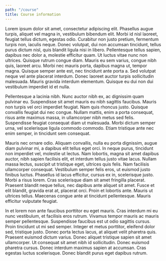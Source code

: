 ```yaml
---
path: "/course"
title: Course information
---
```

Lorem ipsum dolor sit amet, consectetur adipiscing elit. Phasellus augue turpis, aliquet vel magna in, vestibulum bibendum elit. Morbi id nisl laoreet, feugiat tellus dictum, egestas odio. Curabitur non justo pretium, fermentum turpis non, iaculis neque. Donec volutpat, dui non accumsan tincidunt, tellus purus dictum nisl, quis blandit ligula nisi in libero. Pellentesque tellus sapien, dapibus nec dolor a, molestie efficitur quam. Ut luctus vitae nunc non ultrices. Quisque rutrum congue diam. Mauris eu sem varius, congue nibh quis, laoreet arcu. Morbi nec mauris porta, dapibus magna ut, tempor magna. Quisque semper ante est, nec tincidunt ante porta a. Sed volutpat neque vel ante placerat interdum. Donec laoreet auctor turpis sollicitudin malesuada. Mauris gravida interdum elementum. Quisque eu dui non dui vestibulum imperdiet id et nulla.

Pellentesque a lacinia nibh. Nunc auctor nibh ex, ac dignissim quam pulvinar eu. Suspendisse sit amet mauris eu nibh sagittis faucibus. Mauris non turpis vel orci imperdiet feugiat. Nam quis rhoncus justo. Quisque convallis feugiat dui nec congue. Nullam mattis, enim a porta consequat, risus ante maximus massa, in ullamcorper nibh metus sed felis. Suspendisse feugiat consequat diam ut malesuada. Morbi dictum semper urna, vel scelerisque ligula commodo commodo. Etiam tristique ante nec enim semper, in tincidunt sem consequat.

Mauris nec ornare odio. Aliquam convallis, nulla eu porta dignissim, augue diam pulvinar mi, a dapibus elit tellus eget orci. In neque purus, tincidunt non imperdiet vel, molestie ut lectus. Nam lobortis, magna sit amet dapibus auctor, nibh sapien facilisis elit, et interdum tellus justo vitae lacus. Nullam massa lectus, suscipit ut tristique eget, ultrices quis felis. Nam facilisis ullamcorper consequat. Vestibulum semper felis eros, ut euismod justo finibus luctus. Phasellus id lacus efficitur, cursus ex in, scelerisque justo. Morbi a risus lorem. Cras scelerisque diam sit amet fringilla placerat. Praesent blandit neque tellus, nec dapibus ante aliquet sit amet. Fusce et elit blandit, gravida erat at, placerat orci. Proin et lobortis ante. Mauris ut ultrices tellus. Maecenas congue ante at tincidunt pellentesque. Mauris efficitur vulputate feugiat.

In et lorem non ante faucibus porttitor eu eget mauris. Cras interdum mi eu nunc vestibulum, et facilisis eros rutrum. Vivamus tempor mauris ac mauris semper pellentesque. Suspendisse faucibus est ut odio sagittis cursus. Proin tincidunt ut mi sed semper. Integer et metus porttitor, eleifend dolor sed, tristique justo. Donec porta lectus lacus, at aliquet velit pharetra quis. Praesent euismod dictum varius. Donec aliquet tristique sapien sit amet ullamcorper. Ut consequat sit amet nibh id sollicitudin. Donec euismod pharetra cursus. Donec interdum maximus sapien at accumsan. Cras egestas luctus scelerisque. Donec blandit purus eget dapibus rutrum.

